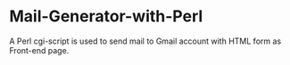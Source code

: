 # Mail-Generator-with-Perl
A Perl cgi-script is used to send mail to Gmail account with HTML form as Front-end page.
